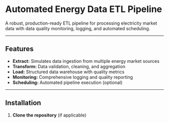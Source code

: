 # Automated Energy Data ETL Pipeline

A robust, production-ready ETL pipeline for processing electricity market data with data quality monitoring, logging, and automated scheduling.

---

## **Features**

- **Extract:** Simulates data ingestion from multiple energy market sources
- **Transform:** Data validation, cleaning, and aggregation
- **Load:** Structured data warehouse with quality metrics
- **Monitoring:** Comprehensive logging and quality reporting
- **Scheduling:** Automated pipeline execution (optional)

---

## **Installation**

1. **Clone the repository** (if applicable)
